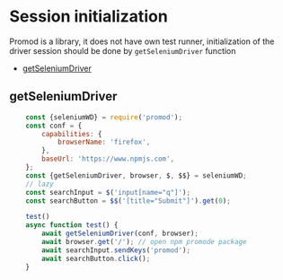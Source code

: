 # Session initialization
Promod is a library, it does not have own test runner, initialization of the driver session should be done by ```getSeleniumDriver``` function

- [getSeleniumDriver](#getseleniumdriver)


## getSeleniumDriver
```js
	const {seleniumWD} = require('promod');
	const conf = {
		capabilities: {
			browserName: 'firefox',
		},
		baseUrl: 'https://www.npmjs.com',
	};
	const {getSeleniumDriver, browser, $, $$} = seleniumWD;
	// lazy
	const searchInput = $('input[name="q"]');
	const searchButton = $$('[title="Submit"]').get(0);

	test()
	async function test() {
		await getSeleniumDriver(conf, browser);
		await browser.get('/'); // open npm promode package
		await searchInput.sendKeys('promod');
		await searchButton.click();
	}
```
